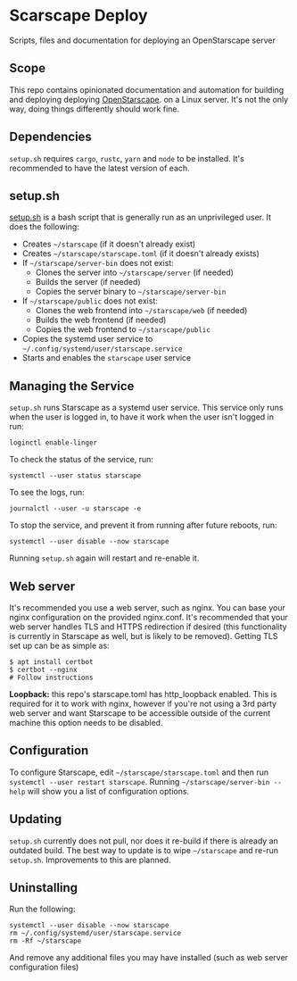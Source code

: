 # Scarscape Deploy
Scripts, files and documentation for deploying an OpenStarscape server

## Scope
This repo contains opinionated documentation and automation for building and deploying deploying [OpenStarscape](https://github.com/OpenStarscape). on a Linux server. It's not the only way, doing things differently should work fine.

## Dependencies
`setup.sh` requires `cargo`, `rustc`, `yarn` and `node` to be installed. It's recommended to have the latest version of each.

## setup.sh
[setup.sh](setup.sh) is a bash script that is generally run as an unprivileged user. It does the following:
- Creates `~/starscape` (if it doesn't already exist)
- Creates `~/starscape/starscape.toml` (if it doesn't already exists)
- If `~/starscape/server-bin` does not exist:
    - Clones the server into `~/starscape/server` (if needed)
    - Builds the server (if needed)
    - Copies the server binary to `~/starscape/server-bin`
- If `~/starscape/public` does not exist:
    - Clones the web frontend into `~/starscape/web` (if needed)
    - Builds the web frontend (if needed)
    - Copies the web frontend to `~/starscape/public`
- Copies the systemd user service to `~/.config/systemd/user/starscape.service`
- Starts and enables the `starscape` user service

## Managing the Service
`setup.sh` runs Starscape as a systemd user service. This service only runs when the user is logged in, to have it work when the user isn't logged in run:
```
loginctl enable-linger
```
To check the status of the service, run:
```
systemctl --user status starscape
```
To see the logs, run:
```
journalctl --user -u starscape -e
```
To stop the service, and prevent it from running after future reboots, run:
```
systemctl --user disable --now starscape
```
Running `setup.sh` again will restart and re-enable it.

## Web server
It's recommended you use a web server, such as nginx. You can base your nginx configuration on the provided nginx.conf. It's recommended that your web server handles TLS and HTTPS redirection if desired (this functionality is currently in Starscape as well, but is likely to be removed). Getting TLS set up can be as simple as:
```
$ apt install certbot
$ certbot --nginx
# Follow instructions
```

__Loopback:__ this repo's starscape.toml has http_loopback enabled. This is required for it to work with nginx, however if you're not using a 3rd party web server and want Starscape to be accessible outside of the current machine this option needs to be disabled.

## Configuration
To configure Starscape, edit `~/starscape/starscape.toml` and then run `systemctl --user restart starscape`. Running `~/starscape/server-bin --help` will show you a list of configuration options.

## Updating
`setup.sh` currently does not pull, nor does it re-build if there is already an outdated build. The best way to update is to wipe `~/starscape` and re-run `setup.sh`. Improvements to this are planned.

## Uninstalling
Run the following:
```
systemctl --user disable --now starscape
rm ~/.config/systemd/user/starscape.service
rm -Rf ~/starscape
```
And remove any additional files you may have installed (such as web server configuration files)

